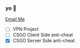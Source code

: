 ### yo 👋
 
 [Email Me](mailto:alex@abrhosting.com)
 
- [ ] VPN Project
- [ ] CSGO Client Side anti-cheat
- [x] CSGO Server Side anti-cheat
